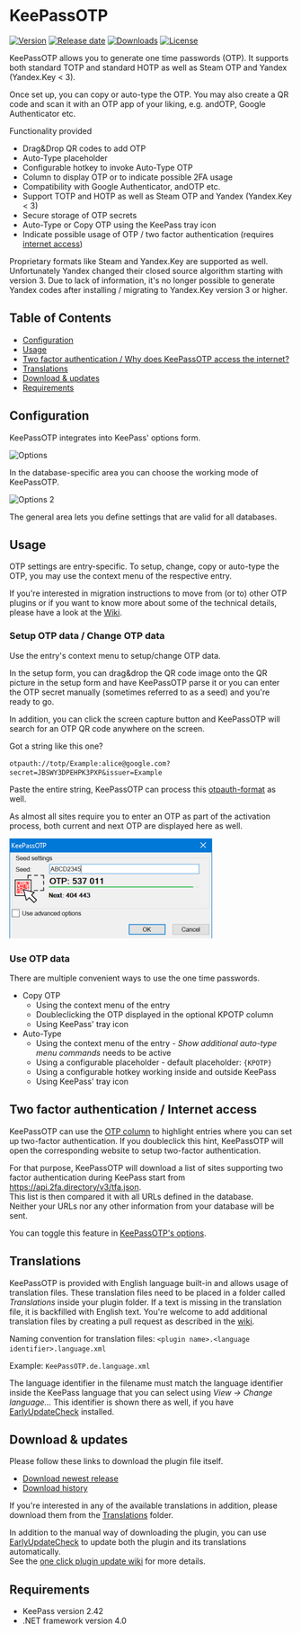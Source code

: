 # KeePassOTP

[![Version](https://img.shields.io/github/release/rookiestyle/keepassotp)](https://github.com/rookiestyle/keepassotp/releases/latest)
[![Release date](https://img.shields.io/github/release-date/rookiestyle/keepassotp)](https://github.com/rookiestyle/keepassotp/releases/latest)
[![Downloads](https://img.shields.io/github/downloads/rookiestyle/keepassotp/total?color=%2300cc00)](https://github.com/rookiestyle/keepassotp/releases/latest/download/keepassotp.plgx)
[![License](https://img.shields.io/github/license/rookiestyle/keepassotp)](https://www.gnu.org/licenses/gpl-3.0)

KeePassOTP allows you to generate one time passwords (OTP).
It supports both standard TOTP and standard HOTP as well as Steam OTP and Yandex (Yandex.Key < 3).

Once set up, you can copy or auto-type the OTP.
You may also create a QR code and scan it with an OTP app of your liking, e.g. andOTP, Google Authenticator etc.

Functionality provided

- Drag&Drop QR codes to add OTP
- Auto-Type placeholder
- Configurable hotkey to invoke Auto-Type OTP
- Column to display OTP or to indicate possible 2FA usage
- Compatibility with Google Authenticator, andOTP etc.
- Support TOTP and HOTP as well as Steam OTP and Yandex (Yandex.Key < 3)
- Secure storage of OTP secrets
- Auto-Type or Copy OTP using the KeePass tray icon
- Indicate possible usage of OTP / two factor authentication (requires [internet access](#two-factor-authentication--internet-access))

Proprietary formats like Steam and Yandex.Key are supported as well.  
Unfortunately Yandex changed their closed source algorithm starting with version 3. Due to lack of information, it's no longer possible to generate Yandex codes after installing / migrating to Yandex.Key version 3 or higher.

## Table of Contents

- [Configuration](#configuration)
- [Usage](#usage)
- [Two factor authentication / Why does KeePassOTP access the internet?](#two-factor-authentication--internet-access)
- [Translations](#translations)
- [Download & updates](#download--updates)
- [Requirements](#requirements)

## Configuration

KeePassOTP integrates into KeePass' options form.

<img src="images/KeePassOTP%20-%20options.png" alt="Options" height="50%" width="50%">

In the database-specific area you can choose the working mode of KeePassOTP.

<img src="images/KeePassOTP%20-%20options%202.png" alt="Options 2" height="50%" width="50%">

The general area lets you define settings that are valid for all databases.

## Usage

OTP settings are entry-specific.
To setup, change, copy or auto-type the OTP, you may use the context menu of the respective entry.

If you're interested in migration instructions to move from (or to) other OTP plugins or if you want to know more about some of the technical details, please have a look at the [Wiki](https://github.com/rookiestyle/keepassotp/wiki).

### Setup OTP data / Change OTP data

Use the entry's context menu to setup/change OTP data.

In the setup form, you can drag&drop the QR code image onto the QR picture in the setup form and have KeePassOTP parse it or you can enter the OTP secret manually (sometimes referred to as a seed) and you're ready to go.

In addition, you can click the screen capture button and KeePassOTP will search for an OTP QR code anywhere on the screen.

Got a string like this one?

```
otpauth://totp/Example:alice@google.com?secret=JBSWY3DPEHPK3PXP&issuer=Example
```

Paste the entire string, KeePassOTP can process this [otpauth-format](https://github.com/google/google-authenticator/wiki/Key-Uri-Format) as well.

As almost all sites require you to enter an OTP as part of the activation process, both current and next OTP are displayed here as well.

<img src="images/KeePassOTP%20-%20setup%20simple.png" alt="Setup">

### Use OTP data

There are multiple convenient ways to use the one time passwords.

- Copy OTP 
  - Using the context menu of the entry
  - Doubleclicking the OTP displayed in the optional KPOTP column
  - Using KeePass' tray icon
- Auto-Type
  - Using the context menu of the entry - *Show additional auto-type menu commands* needs to be active
  - Using a configurable placeholder - default placeholder: `{KPOTP}`
  - Using a configurable hotkey working inside and outside KeePass
  - Using KeePass' tray icon
 
## Two factor authentication / Internet access

KeePassOTP can use the [OTP column](#use-otp-data) to highlight entries where you can set up two-factor authentication.  If you doubleclick this hint, KeePassOTP will open the corresponding website to setup two-factor authentication.  

For that purpose, KeePassOTP will download a list of sites supporting two factor authentication during KeePass start from https://api.2fa.directory/v3/tfa.json.  
This list is then compared it with all URLs defined in the database.  
Neither your URLs nor any other information from your database will be sent.

You can toggle this feature in [KeePassOTP's options](#configuration).

## Translations

KeePassOTP is provided with English language built-in and allows usage of translation files.
These translation files need to be placed in a folder called *Translations* inside your plugin folder.
If a text is missing in the translation file, it is backfilled with English text.
You're welcome to add additional translation files by creating a pull request as described in the [wiki](https://github.com/Rookiestyle/KeePassOTP/wiki/Create-or-update-translations).

Naming convention for translation files: `<plugin name>.<language identifier>.language.xml`

Example: `KeePassOTP.de.language.xml`

The language identifier in the filename must match the language identifier inside the KeePass language that you can select using *View -> Change language...*
This identifier is shown there as well, if you have [EarlyUpdateCheck](https://github.com/rookiestyle/earlyupdatecheck) installed.

## Download & updates

Please follow these links to download the plugin file itself.

- [Download newest release](https://github.com/rookiestyle/keepassotp/releases/latest/download/KeePassOTP.plgx)
- [Download history](https://github.com/rookiestyle/keepassotp/releases)

If you're interested in any of the available translations in addition, please download them from the [Translations](Translations) folder.

In addition to the manual way of downloading the plugin, you can use [EarlyUpdateCheck](https://github.com/rookiestyle/earlyupdatecheck/) to update both the plugin and its translations automatically.  
See the [one click plugin update wiki](https://github.com/Rookiestyle/EarlyUpdateCheck/wiki/One-click-plugin-update) for more details.

## Requirements

- KeePass version 2.42
- .NET framework version 4.0
